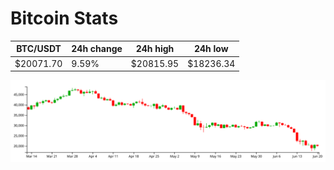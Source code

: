# Bitcoin Stats

BTC/USDT|24h change|24h high|24h low|
|---|---|---|---|
|$20071.70|9.59%|$20815.95|$18236.34|

<img src="./chart.svg">
